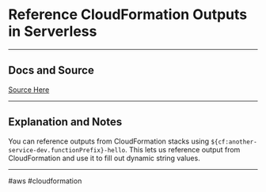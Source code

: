 # Reference CloudFormation Outputs in Serverless

---
## Docs and Source
[Source Here](https://www.serverless.com/framework/docs/providers/aws/guide/variables#reference-cloudformation-outputs)

---
## Explanation and Notes
You can reference outputs from CloudFormation stacks using `${cf:another-service-dev.functionPrefix}-hello`. This lets us reference output from CloudFormation and use it to fill out dynamic string values.

---



#aws 
	#cloudformation 
